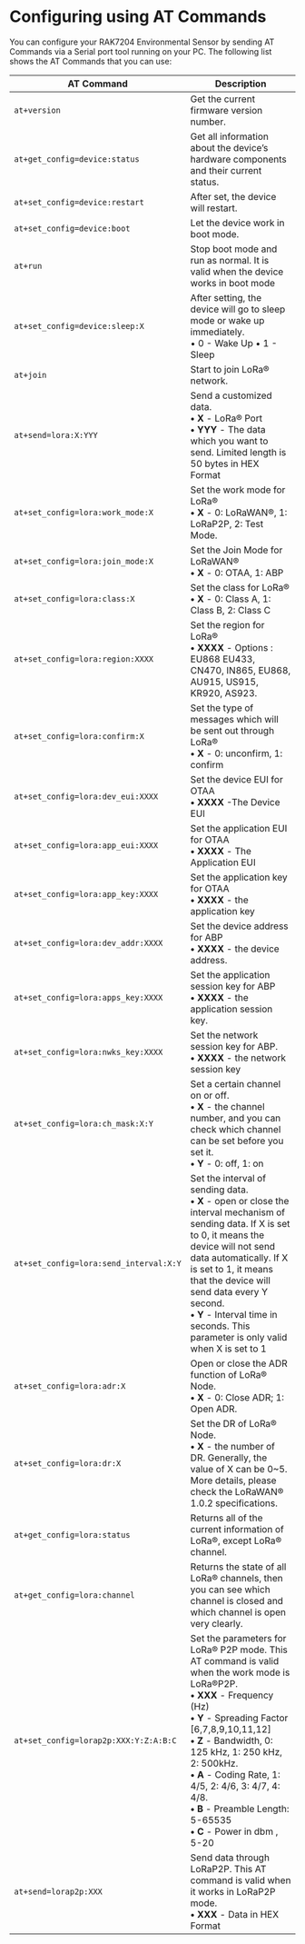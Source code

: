 # Configuring using AT Commands

You can configure your RAK7204 Environmental Sensor by sending AT Commands via a Serial port tool running on your PC. The following list shows the AT Commands that you can use:

| AT Command | Description | 
| ---- | ---- | 
| `at+version` | Get the current firmware version number. | 
| `at+get_config=device:status` | Get all information about the device’s hardware components and their current status. | 
| `at+set_config=device:restart` | After set, the device will restart. | 
| `at+set_config=device:boot` | Let the device work in boot mode. | 
| `at+run` | Stop boot mode and run as normal. It is valid when the device works in boot mode | 
| `at+set_config=device:sleep:X` | After setting, the device will go to sleep mode or wake up immediately.<br> • 0 - Wake Up • 1 - Sleep | 
| `at+join` | Start to join LoRa® network. | 
| `at+send=lora:X:YYY` | Send a customized data. <br>**• X** - LoRa® Port <br>**• YYY** - The data which you want to send. Limited length is 50 bytes in HEX Format | 
| `at+set_config=lora:work_mode:X` | Set the work mode for LoRa® <br>**• X** - 0: LoRaWAN®, 1: LoRaP2P, 2: Test Mode. | 
| `at+set_config=lora:join_mode:X` | Set the Join Mode for LoRaWAN® <br>**• X** - 0: OTAA, 1: ABP | 
| `at+set_config=lora:class:X` | Set the class for LoRa® <br>**• X** - 0: Class A, 1: Class B, 2: Class C | 
| `at+set_config=lora:region:XXXX` | Set the region for LoRa® <br>**• XXXX** - Options : EU868 EU433, CN470, IN865, EU868, AU915, US915, KR920, AS923. | 
| `at+set_config=lora:confirm:X` | Set the type of messages which will be sent out through LoRa® <br>**• X** - 0: unconfirm, 1: confirm | 
| `at+set_config=lora:dev_eui:XXXX `| Set the device EUI for OTAA <br>**• XXXX** -The Device EUI | 
| `at+set_config=lora:app_eui:XXXX` | Set the application EUI for OTAA <br>**• XXXX** - The Application EUI | 
| `at+set_config=lora:app_key:XXXX` | Set the application key for OTAA <br>**• XXXX** - the application key | 
| `at+set_config=lora:dev_addr:XXXX` | Set the device address for ABP <br>**• XXXX** - the device address. | 
| `at+set_config=lora:apps_key:XXXX `| Set the application session key for ABP <br>**• XXXX** - the application session key. | 
| `at+set_config=lora:nwks_key:XXXX` | Set the network session key for ABP. <br>**• XXXX** - the network session key | 
| `at+set_config=lora:ch_mask:X:Y` | Set a certain channel on or off. <br>**• X** - the channel number, and you can check which channel can be set before you set it. <br>**• Y** - 0: off, 1: on | 
| `at+set_config=lora:send_interval:X:Y `| Set the interval of sending data. <br>**• X** - open or close the interval mechanism of sending data. If X is set to 0, it means the device will not send data automatically. If X is set to 1, it means that the device will send data every Y second. <br>**• Y** - Interval time in seconds. This parameter is only valid when X is set to 1 | 
| `at+set_config=lora:adr:X `| Open or close the ADR function of LoRa® Node. <br>**• X** - 0: Close ADR; 1: Open ADR. | 
| `at+set_config=lora:dr:X` | Set the DR of LoRa® Node. <br>**• X** - the number of DR. Generally, the value of X can be 0~5. More details, please check the LoRaWAN® 1.0.2 specifications. | 
| `at+get_config=lora:status` | Returns all of the current information of LoRa®, except LoRa® channel. | 
| `at+get_config=lora:channel` | Returns the state of all LoRa® channels, then you can see which channel is closed and which channel is open very clearly. | 
| `at+set_config=lorap2p:XXX:Y:Z:A:B:C` | Set the parameters for LoRa® P2P mode. This AT command is valid when the work mode is LoRa®P2P. <br>**• XXX** - Frequency (Hz) <br>**• Y** - Spreading Factor [6,7,8,9,10,11,12] <br>**• Z** - Bandwidth, 0: 125 kHz, 1: 250 kHz, 2: 500kHz. <br>**• A** - Coding Rate, 1: 4/5, 2: 4/6, 3: 4/7, 4: 4/8. <br>**• B** - Preamble Length: 5-65535 <br>**• C** - Power in dbm , 5-20 | 
| `at+send=lorap2p:XXX` | Send data through LoRaP2P. This AT command is valid when it works in LoRaP2P mode. <br>**• XXX** - Data in HEX Format | 


